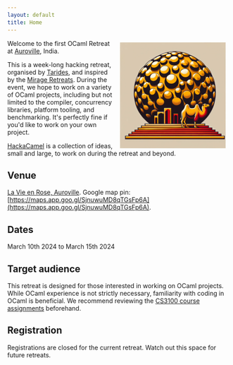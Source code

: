 ```yaml
---
layout: default
title: Home
---
```


<img src="assets/OCamlMatrimandir.png" alt="OCamlMatrimandir" style="width:
240px; float: right; padding-right: 0.5rem; padding-left: 0.5rem; padding-top:
0.4rem;"/> 
Welcome to the first OCaml Retreat at [Auroville](https://auroville.org/),
India.

This is a week-long hacking retreat, organised by
[Tarides](https://tarides.com/), and inspired by the [Mirage
Retreats](https://retreat.mirage.io/). During the event, we hope to work on a
variety of OCaml projects, including but not limited to the compiler,
concurrency libraries, platform tooling, and benchmarking. It's perfectly fine
if you'd like to work on your own project.

[HackaCamel](https://github.com/tarides/HackaCamel) is a collection of ideas,
small and large, to work on during the retreat and beyond.

## Venue

[La Vie en Rose, Auroville](https://www.holychichomes.com/auroville). Google map
pin:
[https://maps.app.goo.gl/SjnuwuMD8qTGsFp6A](https://maps.app.goo.gl/SjnuwuMD8qTGsFp6A). 

## Dates

March 10th 2024 to March 15th 2024

## Target audience

This retreat is designed for those interested in working on OCaml projects.
While OCaml experience is not strictly necessary, familiarity with coding in
OCaml is beneficial. We recommend reviewing the [CS3100 course
assignments](https://github.com/kayceesrk/cs3100_m20/blob/gh-pages/README.md)
beforehand.

## Registration

Registrations are closed for the current retreat. Watch out this space for
future retreats.
